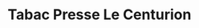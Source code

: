 ---
title: "Tabac Presse Le Centurion"
url: /castelnau-le-lez/tabac-presse-le-centurion/
shop: marchand de journaux
---